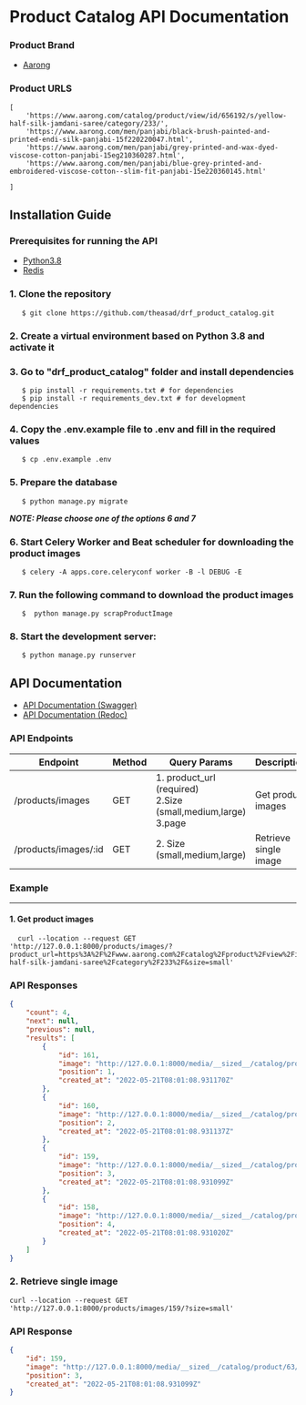# Product Catalog API Documentation

### Product Brand 

* [Aarong](https://aarong.com)


### Product URLS

```pycon 
[
    'https://www.aarong.com/catalog/product/view/id/656192/s/yellow-half-silk-jamdani-saree/category/233/',
    'https://www.aarong.com/men/panjabi/black-brush-painted-and-printed-endi-silk-panjabi-15f220220047.html',
    'https://www.aarong.com/men/panjabi/grey-printed-and-wax-dyed-viscose-cotton-panjabi-15eg210360287.html',
    'https://www.aarong.com/men/panjabi/blue-grey-printed-and-embroidered-viscose-cotton--slim-fit-panjabi-15e220360145.html'

]
```

## Installation Guide

### Prerequisites for running the API

* [Python3.8](https://www.python.org/downloads/release/python-3810/)
* [Redis](https://redis.io/)

### 1. Clone the repository

       $ git clone https://github.com/theasad/drf_product_catalog.git

### 2. Create a virtual environment based on Python 3.8 and activate it

### 3. Go to "**drf_product_catalog**" folder and install dependencies

       $ pip install -r requirements.txt # for dependencies
       $ pip install -r requirements_dev.txt # for development dependencies

### 4. Copy the .env.example file to .env and fill in the required values

       $ cp .env.example .env 

### 5. Prepare the database

       $ python manage.py migrate

**_NOTE: Please choose one of the options 6 and 7_** 

### 6. Start Celery Worker and Beat scheduler for downloading the product images

       $ celery -A apps.core.celeryconf worker -B -l DEBUG -E

### 7. Run the following command to download the product images

       $  python manage.py scrapProductImage

### 8. Start the development server:

       $ python manage.py runserver

## API Documentation

* [API Documentation (Swagger)](http://127.0.0.1:8000/)
* [API Documentation (Redoc)](http://127.0.0.1:8000/redoc)

### API Endpoints

| Endpoint             | Method | Query Params                                                       | Description           |
|----------------------|--------|--------------------------------------------------------------------|-----------------------|
| /products/images     | GET    | 1. product_url (required)<br>2.Size (small,medium,large)<br>3.page | Get product images    |
| /products/images/:id | GET    | 2. Size (small,medium,large)                                       | Retrieve single image |


### Example

---

#### 1. Get product images
```Shell
  curl --location --request GET 'http://127.0.0.1:8000/products/images/?product_url=https%3A%2F%2Fwww.aarong.com%2Fcatalog%2Fproduct%2Fview%2Fid%2F656192%2Fs%2Fyellow-half-silk-jamdani-saree%2Fcategory%2F233%2F&size=small'
```

### API Responses
```json
{
    "count": 4,
    "next": null,
    "previous": null,
    "results": [
        {
            "id": 161,
            "image": "http://127.0.0.1:8000/media/__sized__/catalog/product/63/0550000127310-thumbnail-256x341-70.jpg",
            "position": 1,
            "created_at": "2022-05-21T08:01:08.931170Z"
        },
        {
            "id": 160,
            "image": "http://127.0.0.1:8000/media/__sized__/catalog/product/63/0550000127310_1-thumbnail-256x341-70.jpg",
            "position": 2,
            "created_at": "2022-05-21T08:01:08.931137Z"
        },
        {
            "id": 159,
            "image": "http://127.0.0.1:8000/media/__sized__/catalog/product/63/0550000127310_2-thumbnail-256x341-70.jpg",
            "position": 3,
            "created_at": "2022-05-21T08:01:08.931099Z"
        },
        {
            "id": 158,
            "image": "http://127.0.0.1:8000/media/__sized__/catalog/product/63/0550000127310_3-thumbnail-256x341-70.jpg",
            "position": 4,
            "created_at": "2022-05-21T08:01:08.931020Z"
        }
    ]
}
```


### 2. Retrieve single image
```Shell
curl --location --request GET 'http://127.0.0.1:8000/products/images/159/?size=small'
```

### API Response
```json
{
    "id": 159,
    "image": "http://127.0.0.1:8000/media/__sized__/catalog/product/63/0550000127310_2-thumbnail-256x341-70.jpg",
    "position": 3,
    "created_at": "2022-05-21T08:01:08.931099Z"
}
```